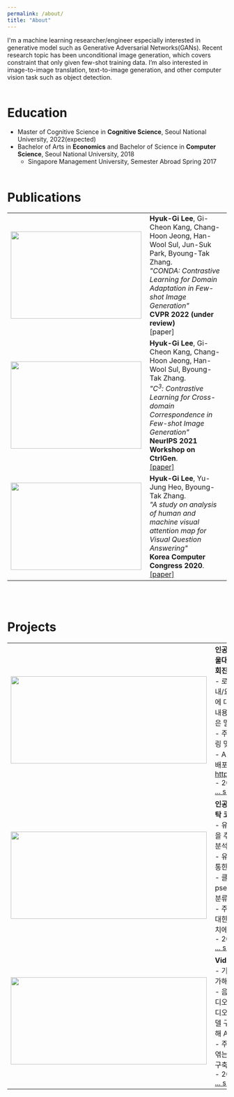 ```yaml
---
permalink: /about/
title: "About"
---
```


I'm a machine learning researcher/engineer especially interested in generative model such as Generative Adversarial Networks(GANs). Recent research topic has been unconditional image generation, which covers constraint that only given few-shot training data. I’m also interested in image-to-image translation, text-to-image generation, and other computer vision task such as object detection. <br /> <br />

# Education
* Master of Cognitive Science in <b>Cognitive Science</b>, Seoul National University, 2022(expected)
* Bachelor of Arts in <b>Economics</b> and Bachelor of Science in <b>Computer Science</b>, Seoul National University, 2018  
  - Singapore Management University, Semester Abroad Spring 2017 <br /> <br />

# Publications

|   |   |
|:-------------:|:-------------|
| <img align="left" src="https://user-images.githubusercontent.com/46648096/147867917-541ee899-4386-4cbe-afbf-14cd35de69e0.png" height="200" width="300"/> | __Hyuk-Gi Lee__, Gi-Cheon Kang, Chang-Hoon Jeong, Han-Wool Sul, Jun-Suk Park, Byoung-Tak Zhang. <br />*"CONDA: Contrastive Learning for Domain Adaptation in Few-shot Image Generation"*<br /> <b>CVPR 2022 (under review)</b> <br />[paper]|
| <img align="left" src="https://user-images.githubusercontent.com/46648096/147867917-541ee899-4386-4cbe-afbf-14cd35de69e0.png" height="200" width="300"/> | __Hyuk-Gi Lee__, Gi-Cheon Kang, Chang-Hoon Jeong, Han-Wool Sul, Byoung-Tak Zhang. <br />*"C<sup>3</sup>:  Contrastive Learning for Cross-domain Correspondence in Few-shot Image Generation"* <br /> <b>NeurIPS 2021 Workshop on CtrlGen</b>. <br />[[paper]](https://ctrlgenworkshop.github.io/camready/40/CameraReady/NIPS_Workshop_camera_ready.pdf)|
| <img align="left" src="https://user-images.githubusercontent.com/46648096/147867903-eefe63c4-add5-4ba0-8081-3f2c862ec1d5.png" height="200" width="300"/> | __Hyuk-Gi Lee__, Yu-Jung Heo, Byoung-Tak Zhang. <br />*"A study on analysis of human and machine visual attention map for Visual Question Answering"* <br /> <b> Korea Computer Congress 2020</b>. <br />[[paper]](https://github.com/komkmm/komkmm.github.io/blob/master/assets/paper/KCC2020_HGLeeHZ.pdf)|
<br /> <br />
# Projects

|   |   |
|:-------------:|:-------------|
|<img align="left" src="https://user-images.githubusercontent.com/46648096/147901750-bbde7721-4306-432f-8659-24efc7c29126.png" height="200" width="450"/> | **인공지능 학습용 데이터 구축사업(서울대학교 AI연구원, 한국지능정보사회진흥원)** <br /> - 로봇과 사람의 인터랙션을 위한 안내/요청 등의 상황에 따른 사람 얼굴에 대한 bounding box, 감정, 발화 내용 및 어조 등의 라벨링 정보를 담은 멀티모달 학습 데이터 구축 <br /> - 주요 역할: 데이터 수집, 정제, 라벨링 및 검수를 위한 파이프라인 구축 <br /> - AI Hub platform을 통한 데이터 배포: https://aihub.or.kr/aidata/34160 <br /> - 2020.09 ~ 2021.04 <br /> <a href="#" class="btn btn--primary">... show more</a> |
|<img align="left" src="https://user-images.githubusercontent.com/46648096/147901905-7772d1f7-eb11-4d92-be74-c4093d56e294.png" height="200" width="450"/> | **인공지능을 이용한 사용자 맞춤형 세탁 코스 추천 시스템 연구(LG 전자)** <br /> - 유저 클러스터링을 위한 중요 특성을 추출하기 위한 유저 로그 데이터 분석 <br /> - 유저 세탁 행동 로그 데이터 분석을 통한 유저 클러스터링 <br /> - 클러스터링을 통해 생성한 pseudolabel을 바탕으로 유저 그룹 분류 <br /> - 주요 역할: 전처리된 유저 데이터에 대한 클러스터링 및 분류 & 주요 통계치에 대한 시각화 <br /> - 2020.05 ~ 2021.04 <br /> <a href="#" class="btn btn--primary">... show more</a> |
| <img align="left" src="https://user-images.githubusercontent.com/46648096/147902019-3ac5251e-5144-489d-b88e-328309755d0b.png" height="200" width="450"/> | **Video Turing Test(서울대학교)** <br /> - 기계가 비디오를 이해하는지를 평가해 그 지능을 측정하는 연구 <br /> - 음성 인식 모듈, 발화 이해 모듈, 비디오 인식 모듈, 질의 응답 모듈 등 비디오를 이해하기 위한 일련의 학습 모델 구축을 통한 인간 수준 비디오 이해 AI 모델 구축 목표 <br /> - 주요 역할 : 각 모듈을 통합적으로 엮는 Video Intelligence Platform 구축 <br /> - 2020.03 ~ 2021.04 <br /> <a href="#" class="btn btn--primary">... show more</a> |
